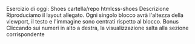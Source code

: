 Esercizio di oggi: Shoes
cartella/repo htmlcss-shoes
Descrizione
Riproduciamo il layout allegato. Ogni singolo blocco avrà l'altezza della viewport, il testo e l'immagine sono centrati rispetto al blocco.
Bonus
Cliccando sui numeri in alto a destra, la visualizzazione salta alla sezione corrispondente